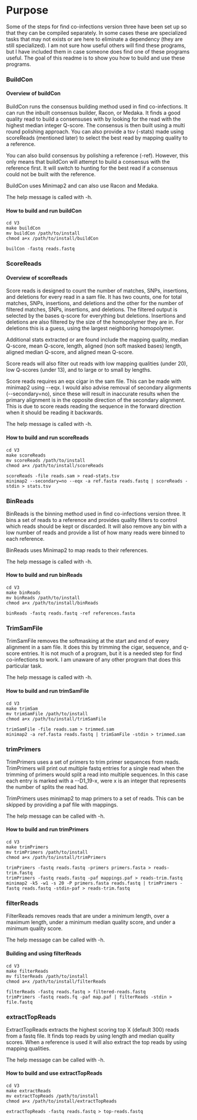 # Purpose

Some of the steps for find co-infections version three have been set up
  so that they can be compiled separately. In some cases these are 
  specialized tasks that may not exists or are here to eliminate a
  dependency (they are still specialized). I am not sure how useful
  others will find these programs, but I have included them in case
  someone does find one of these programs useful. The goal of this
  readme is to show you how to build and use these programs.

### BuildCon

#### Overview of buildCon

BuildCon runs the consensus building method used in find co-infections.
  It can run the inbuilt consensus builder, Racon, or Medaka. It finds
  a good quality read to build a consensuses with by looking for the 
  read with the  highest median integer Q-score. The consensus is then
  built using a multi round polishing approach. You can also provide a
  tsv (-stats) made using scoreReads (mentioned later) to select the
  best read by mapping quality to a reference. 

You can also build consensus by polishing a reference (-ref). However,
  this only means that buildCon will attempt to build a consensus with
  the reference first. It will switch to hunting for the best read if
  a consensus could not be built with the reference.

BuildCon uses Minimap2 and can also use Racon and Medaka.

The help message is called with -h.

#### How to build and run buildCon

```
cd V3
make buildCon
mv buildCon /path/to/install
chmod a+x /path/to/install/buildCon

builCon -fastq reads.fastq
```

### ScoreReads

#### Overview of scoreReads

Score reads is designed to count the number of matches, SNPs,
  insertions, and deletions for every read in a sam file. It has two
  counts, one for total matches, SNPs, insertions, and deletions and
  the other for the number of filtered matches, SNPs, insertions, and
  deletions. The filtered output is selected by the bases q-score for
  everything but deletions. Insertions and deletions are also filtered
  by the size of the homopolymer they are in. For deletions this is a
  guess, using the largest neighboring homopolymer.

Additional stats extracted or are found include the mapping quality,
  median Q-score, mean Q-score, length, aligned (non soft masked bases)
  length, aligned median Q-score, and aligned mean Q-score.

Score reads will also filter out reads with low mapping qualities
  (under 20), low Q-scores (under 13), and to large or to small by
  lengths.

Score reads requires an eqx cigar in the sam file. This can be made
  with minimap2 using --eqx. I would also advise removal of secondary
  alignments (--secondary=no), since these will result in inaccurate
  results when the primary alignment is in the opposite direction of the
  secondary alignment. This is due to score reads reading the sequence
  in the forward direction when it should be reading it backwards.

The help message is called with -h.

#### How to build and run scoreReads

```
cd V3
make scoreReads
mv scoreReads /path/to/install
chmod a+x /path/to/install/scoreReads

scoreReads -file reads.sam > read-stats.tsv
minimap2 --secondary=no --eqx -a ref.fasta reads.fastq | scoreReads -stdin > stats.tsv
```

### BinReads

BinReads is the binning method used in find co-infections version three.
  It bins a set of reads to a reference and provides quality filters to
  control which reads should be kept or discarded. It will also remove
  any bin with a low number of reads and provide a list of how many 
  reads were binned to each reference.

BinReads uses Minimap2 to map reads to their references.

The help message is called with -h.

#### How to build and run binReads

```
cd V3
make binReads
mv binReads /path/to/install
chmod a+x /path/to/install/binReads

binReads -fastq reads.fastq -ref references.fasta
```

### TrimSamFile

TrimSamFile removes the softmasking at the start and end of every
  alignment in a sam file. It does this by trimming the cigar, sequence,
  and q-score entries. It is not much of a program, but it is a needed
  step for find co-infections to work. I am unaware of any other program
  that does this particular task.

The help message is called with -h.

#### How to build and run trimSamFile

```
cd V3
make trimSam
mv trimSamFile /path/to/install
chmod a+x /path/to/install/trimSamFile

trimSamFile -file reads.sam > trimmed.sam
minimap2 -a ref.fasta reads.fastq | trimSamFile -stdin > trimmed.sam
```

### trimPrimers

TrimPrimers uses a set of primers to trim primer sequences from reads.
  TrimPrimers will print out multiple fastq entries for a single read
  when the trimming of primers would split a read into multiple
  sequences. In this case each entry is marked with a --D1_19-x, were x
  is an integer that represents the number of splits the read had.

TrimPrimers uses minimap2 to map primers to a set of reads. This can
  be skipped by providing a paf file with mappings.

The help message can be called with -h.

#### How to build and run trimPrimers

```
cd V3
make trimPrimers
mv trimPrimers /path/to/install
chmod a+x /path/to/install/trimPrimers

trimPrimers -fastq reads.fastq -primers primers.fasta > reads-trim.fastq
trimPrimers -fastq reads.fastq -paf mappings.paf > reads-trim.fastq
minimap2 -k5 -w1 -s 20 -P primers.fasta reads.fastq | trimPrimers -fastq reads.fastq -stdin-paf > reads-trim.fastq
```

### filterReads

FilterReads removes reads that are under a minimum length, over a
  maximum length, under a minimum median quality score, and under a 
  minimum quality score.

The help message can be called with -h.

#### Building and using filterReads

```
cd V3
make filterReads
mv filterReads /path/to/install
chmod a+x /path/to/install/filterReads

filterReads -fastq reads.fastq > filtered-reads.fastq
trimPrimers -fastq reads.fq -paf map.paf | filterReads -stdin > file.fastq
```

### extractTopReads

ExtractTopReads extracts the highest scoring top X (default 300) reads
  from a fastq file. It finds top reads by using length and median
  quality scores. When a reference is used it will also extract the top
  reads by using mapping qualities.

The help message can be called with -h.

#### How to build and use extractTopReads

```
cd V3
make extractReads
mv extractTopReads /path/to/install
chmod a+x /path/to/install/extractTopReads

extractTopReads -fastq reads.fastq > top-reads.fastq
```
